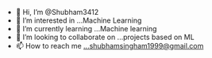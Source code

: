 - 👋 Hi, I’m @Shubham3412
- 👀 I’m interested in ...Machine Learning
- 🌱 I’m currently learning ...Machine learning
- 💞️ I’m looking to collaborate on ...projects based on ML
- 📫 How to reach me ...shubhamsingham1999@gmail.com

<!---
Shubham3412/Shubham3412 is a ✨ special ✨ repository because its `README.md` (this file) appears on your GitHub profile.
You can click the Preview link to take a look at your changes.
--->
